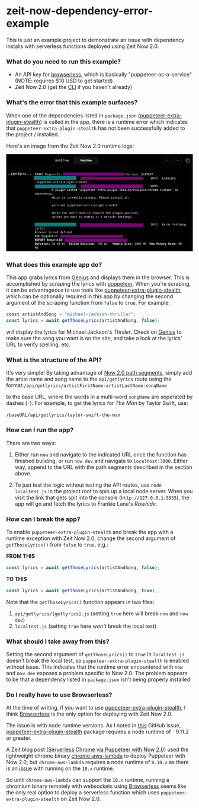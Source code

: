 # zeit-now-dependency-error-example

This is just an example project to demonstrate an issue with dependency installs with serverless functions deployed using Zeit Now 2.0.

### What do you need to run this example?

- An API key for [browserless](https://www.browserless.io/), which is basically "puppeteer-as-a-service" (NOTE: requires \$10 USD to get started)
- Zeit Now 2.0 (get the [CLI](https://zeit.co/download) if you haven't already)

### What's the error that this example surfaces?

When one of the dependencies listed in `package.json` ([puppeteer-extra-plugin-stealth](https://github.com/berstend/puppeteer-extra/tree/master/packages/puppeteer-extra-plugin-stealth)) is called in the app, there is a runtime error which indicates that `puppeteer-extra-plugin-stealth` has not been successfully added to the project / installed.

Here's an image from the Zeit Now 2.0 runtime logs:

![Zeit Now 2.0 Runtime Error][logo]

[logo]: assets/DependencyErrorPuppeteerExtra.png "Zeit Now 2.0 Runtime Error"

### What does this example app do?

This app grabs lyrics from [Genius](https://genius.com/) and displays them in the browser. This is accomplished by scraping the lyrics with [puppeteer](https://github.com/GoogleChrome/puppeteer). When you're scraping, it can be advantageous to use tools like [puppeteer-extra-plugin-stealth](https://github.com/berstend/puppeteer-extra/tree/master/packages/puppeteer-extra-plugin-stealth), which can be optionally required in this app by changing the second argument of the scraping function from `false` to `true`. For example:

```js
const artistAndSong = "michael-jackson-thriller";
const lyrics = await getThoseLyrics(artistAndSong, false);
```

will display the lyrics for Michael Jackson's _Thriller_. Check on [Genius](https://genius.com/) to make sure the song you want is on the site, and take a look at the lyrics' URL to verify spelling, etc.

### What is the structure of the API?

It's very simple! By taking advantage of [Now 2.0 path segments](https://zeit.co/docs/v2/serverless-functions/introduction/), simply add the artist name and song name to the `api/getlyrics` route using the format:`/api/getlyrics/artistFirstName-artistLastName-songName`

to the base URL, where the words in a multi-word `songName` are seperated by dashes (`-`). For example, to get the lyrics for _The Man_ by Taylor Swift, use:

`/baseURL/api/getlyrics/taylor-swift-the-man`

### How can I run the app?

There are two ways:

1. Either run `now` and navigate to the indicated URL once the function has finished building, or run `now dev` and navigate to `localhost:3000`. Either way, append to the URL with the path segments described in the section above.

2. To just test the logic without testing the API routes, use `node localtest.js` in the project root to spin up a local node server. When you visit the link that gets spit into the console (`http://127.0.0.1:5555`), the app will go and fetch the lyrics to Frankie Lane's _Rawhide_.

### How can I break the app?

To enable `puppeteer-extra-plugin-stealth` and break the app with a runtime exception with Zeit Now 2.0, change the second argument of `getThoseLyrics()` from `false` to `true`, e.g.:

**FROM THIS**

```js
const lyrics = await getThoseLyrics(artistAndSong, false);
```

**TO THIS**

```js
const lyrics = await getThoseLyrics(artistAndSong, true);
```

Note that the `getThoseLyrics()` function appears in two files:

1. `api/getlyrics/[getlyrics].js` (setting `true` here will break `now` and `now dev`)
2. `localtest.js` (setting `true` here _won't_ break the local test)

### What should I take away from this?

Setting the second argument of `getThoseLyrics()` to `true` in `localtest.js` doesn't break the local test, so `puppeteer-extra-plugin-stealth` is enabled without issue. This indicates that the runtime error encountered with `now` and `now dev` exposes a problem specific to Now 2.0. The problem appears to be that a dependency listed in `package.json` isn't being properly installed.

### Do I really have to use Browserless?

At the time of writing, if you want to use [puppeteer-extra-plugin-stealth](https://github.com/berstend/puppeteer-extra/tree/master/packages/puppeteer-extra-plugin-stealth), I think [Browserless](https://www.browserless.io/) is the only option for deploying with Zeit Now 2.0.

The issue is with node runtime versions. As I noted in [this](https://github.com/berstend/puppeteer-extra/issues/59) GitHub issue, [puppeteer-extra-plugin-stealth](https://github.com/berstend/puppeteer-extra/tree/master/packages/puppeteer-extra-plugin-stealth) package requires a node runtime of ``9.11.2` or greater.

A Zeit blog post ([Serverless Chrome via Puppeteer with Now 2.0](https://zeit.co/blog/serverless-chrome)) used the lightweight chrome binary [chrome-aws-lambda](https://github.com/alixaxel/chrome-aws-lambda) to deploy Puppeteer with Now 2.0, but `chrome-aws-lambda` requires a node runtime of `8.10.x` as there is an [issue](https://github.com/alixaxel/chrome-aws-lambda/issues/37) with running on the `10.x` runtime.

So until `chrome-aws-lambda` can support the `10.x` runtime, running a chromium binary remotely with websockets using [Browserless](https://www.browserless.io/) seems like the only real option to deploy a serverless function which uses `puppeteer-extra-plugin-stealth` on Zeit Now 2.0.
